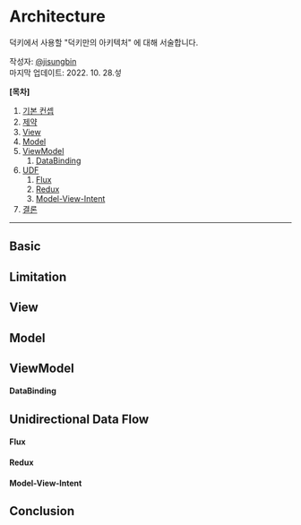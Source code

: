# Architecture

덕키에서 사용할 "덕키만의 아키텍처" 에 대해 서술합니다.

작성자: [@jisungbin](https://github.com/jisungbin)  
마지막 업데이트: 2022. 10. 28.섷

**[목차]**

1. [기본 컨셉](#Basic)
2. [제약](#Limitation)
3. [View](#View)
4. [Model](#Model)
5. [ViewModel](#ViewModel)
   1. [DataBinding](#DataBinding)
6. [UDF](#Unidirectional-Data-Flow)
   1. [Flux](#Flux)
   2. [Redux](#Redux)
   3. [Model-View-Intent](#Model-View-Intent)
7. [결론](#conclusion)

---

## Basic

## Limitation

## View

## Model

## ViewModel

#### DataBinding

## Unidirectional Data Flow

#### Flux

#### Redux

#### Model-View-Intent

## Conclusion
